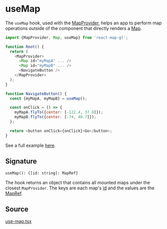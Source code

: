 # useMap

The `useMap` hook, used with the [MapProvider](/docs/api-reference/map-provider.md), helps an app to perform map operations outside of the component that directly renders a [Map](/docs/api-reference/map.md).


```js
import {MapProvider, Map, useMap} from 'react-map-gl';

function Root() {
  return (
    <MapProvider>
      <Map id="myMapA" ... />
      <Map id="myMapB" ... />
      <NavigateButton />
    </MapProvider>
  );
}

function NavigateButton() {
  const {myMapA, myMapB} = useMap();

  const onClick = () => {
    myMapA.flyTo({center: [-122.4, 37.8]});
    myMapB.flyTo({center: [-74, 40.7]});
  };

  return <button onClick={onClick}>Go</button>;
}
```

See a full example [here](/examples/get-started/hook).

## Signature

`useMap(): {[id: string]: MapRef}`

The hook returns an object that contains all mounted maps under the closest `MapProvider`. The keys are each map's [id](/docs/api-reference/map.md#id) and the values are the [MapRef](/docs/api-reference/types.md#mapref).


## Source

[use-map.tsx](https://github.com/visgl/react-map-gl/tree/master/src/components/use-map.tsx)
